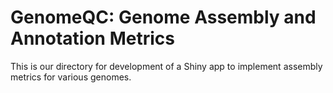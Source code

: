 # GenomeQC: Genome Assembly and Annotation Metrics

This is our directory for development of a Shiny app to implement assembly metrics for various genomes.
